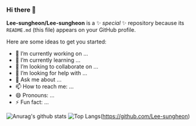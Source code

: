 ### Hi there 👋

**Lee-sungheon/Lee-sungheon** is a ✨ _special_ ✨ repository because its `README.md` (this file) appears on your GitHub profile.

Here are some ideas to get you started:

- 🔭 I’m currently working on ...
- 🌱 I’m currently learning ...
- 👯 I’m looking to collaborate on ...
- 🤔 I’m looking for help with ...
- 💬 Ask me about ...
- 📫 How to reach me: ...
- 😄 Pronouns: ...
- ⚡ Fun fact: ...

![Anurag's github stats](https://github-readme-stats.vercel.app/api?username=Lee-sungheon&show_icons=true&theme=dark)
![Top Langs](https://github-readme-stats.vercel.app/api/top-langs/?username=Lee-sungheon)(https://github.com/Lee-sungheon)
